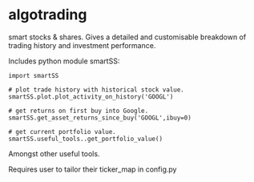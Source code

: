 # algotrading

smart stocks & shares. Gives a detailed and customisable breakdown of trading history and investment performance.

Includes python module smartSS:

    import smartSS

    # plot trade history with historical stock value.
    smartSS.plot.plot_activity_on_history('GOOGL')

    # get returns on first buy into Google.
    smartSS.get_asset_returns_since_buy('GOOGL',ibuy=0)

    # get current portfolio value.
    smartSS.useful_tools..get_portfolio_value()

Amongst other useful tools.

Requires user to tailor their ticker_map in config.py

